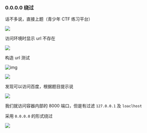 ### 0.0.0.0 绕过

话不多说，直接上题（青少年 CTF 练习平台）

![](https://pic1.imgdb.cn/item/686453bf58cb8da5c885d754.png)

访问环境时显示 url 不存在

![](https://pic1.imgdb.cn/item/686454c258cb8da5c885d82d.png)

构造 url 测试

![img](https://github.com/Jason1314Zhang/BUUCTF-WP/raw/main/N1BOOK/images/ssrf2-2.png)

![](https://pic1.imgdb.cn/item/6864565e58cb8da5c885d9c5.png)

发现可以访问百度，根据题目提示说

![](https://pic1.imgdb.cn/item/6864568758cb8da5c885d9c6.png)

我们就访问容器内部的 8000 端口，但是有过滤 `127.0.0.1` 及 `loaclhost`

采用 `0.0.0.0` 的形式绕过

![](https://pic1.imgdb.cn/item/6864588e58cb8da5c885da0c.png)

